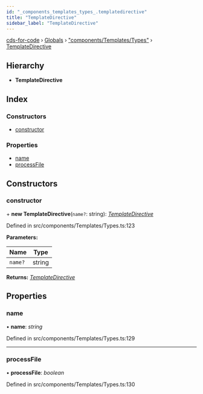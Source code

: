 ```yaml
---
id: "_components_templates_types_.templatedirective"
title: "TemplateDirective"
sidebar_label: "TemplateDirective"
---
```


[cds-for-code](../index.md) › [Globals](../globals.md) › ["components/Templates/Types"](../modules/_components_templates_types_.md) › [TemplateDirective](_components_templates_types_.templatedirective.md)

## Hierarchy

* **TemplateDirective**

## Index

### Constructors

* [constructor](_components_templates_types_.templatedirective.md#constructor)

### Properties

* [name](_components_templates_types_.templatedirective.md#name)
* [processFile](_components_templates_types_.templatedirective.md#processfile)

## Constructors

###  constructor

\+ **new TemplateDirective**(`name?`: string): *[TemplateDirective](_components_templates_types_.templatedirective.md)*

Defined in src/components/Templates/Types.ts:123

**Parameters:**

Name | Type |
------ | ------ |
`name?` | string |

**Returns:** *[TemplateDirective](_components_templates_types_.templatedirective.md)*

## Properties

###  name

• **name**: *string*

Defined in src/components/Templates/Types.ts:129

___

###  processFile

• **processFile**: *boolean*

Defined in src/components/Templates/Types.ts:130

